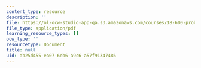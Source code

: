 ```yaml
---
content_type: resource
description: ''
file: https://ol-ocw-studio-app-qa.s3.amazonaws.com/courses/18-600-probability-and-random-variables-fall-2019/ab25d455ea076eb6a9c6a57f91347486_MIT18_600F19_lec15.pdf
file_type: application/pdf
learning_resource_types: []
ocw_type: ''
resourcetype: Document
title: null
uid: ab25d455-ea07-6eb6-a9c6-a57f91347486
---
```

